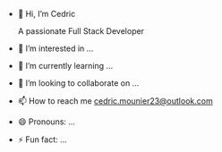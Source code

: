 - 👋 Hi, I’m Cedric

  A passionate Full Stack Developer
  
- 👀 I’m interested in ...
- 🌱 I’m currently learning ...
- 💞️ I’m looking to collaborate on ...
- 📫 How to reach me cedric.mounier23@outlook.com
- 😄 Pronouns: ...
- ⚡ Fun fact: ...

<!---
Cedric23du35/Cedric23du35 is a ✨ special ✨ repository because its `README.md` (this file) appears on your GitHub profile.
You can click the Preview link to take a look at your changes.
--->

